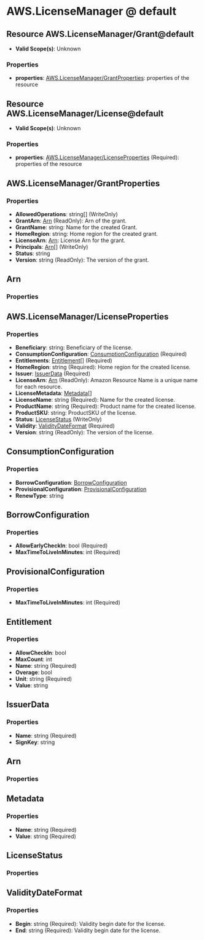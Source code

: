 # AWS.LicenseManager @ default

## Resource AWS.LicenseManager/Grant@default
* **Valid Scope(s)**: Unknown
### Properties
* **properties**: [AWS.LicenseManager/GrantProperties](#awslicensemanagergrantproperties): properties of the resource

## Resource AWS.LicenseManager/License@default
* **Valid Scope(s)**: Unknown
### Properties
* **properties**: [AWS.LicenseManager/LicenseProperties](#awslicensemanagerlicenseproperties) (Required): properties of the resource

## AWS.LicenseManager/GrantProperties
### Properties
* **AllowedOperations**: string[] (WriteOnly)
* **GrantArn**: [Arn](#arn) (ReadOnly): Arn of the grant.
* **GrantName**: string: Name for the created Grant.
* **HomeRegion**: string: Home region for the created grant.
* **LicenseArn**: [Arn](#arn): License Arn for the grant.
* **Principals**: [Arn](#arn)[] (WriteOnly)
* **Status**: string
* **Version**: string (ReadOnly): The version of the grant.

## Arn
### Properties

## AWS.LicenseManager/LicenseProperties
### Properties
* **Beneficiary**: string: Beneficiary of the license.
* **ConsumptionConfiguration**: [ConsumptionConfiguration](#consumptionconfiguration) (Required)
* **Entitlements**: [Entitlement](#entitlement)[] (Required)
* **HomeRegion**: string (Required): Home region for the created license.
* **Issuer**: [IssuerData](#issuerdata) (Required)
* **LicenseArn**: [Arn](#arn) (ReadOnly): Amazon Resource Name is a unique name for each resource.
* **LicenseMetadata**: [Metadata](#metadata)[]
* **LicenseName**: string (Required): Name for the created license.
* **ProductName**: string (Required): Product name for the created license.
* **ProductSKU**: string: ProductSKU of the license.
* **Status**: [LicenseStatus](#licensestatus) (WriteOnly)
* **Validity**: [ValidityDateFormat](#validitydateformat) (Required)
* **Version**: string (ReadOnly): The version of the license.

## ConsumptionConfiguration
### Properties
* **BorrowConfiguration**: [BorrowConfiguration](#borrowconfiguration)
* **ProvisionalConfiguration**: [ProvisionalConfiguration](#provisionalconfiguration)
* **RenewType**: string

## BorrowConfiguration
### Properties
* **AllowEarlyCheckIn**: bool (Required)
* **MaxTimeToLiveInMinutes**: int (Required)

## ProvisionalConfiguration
### Properties
* **MaxTimeToLiveInMinutes**: int (Required)

## Entitlement
### Properties
* **AllowCheckIn**: bool
* **MaxCount**: int
* **Name**: string (Required)
* **Overage**: bool
* **Unit**: string (Required)
* **Value**: string

## IssuerData
### Properties
* **Name**: string (Required)
* **SignKey**: string

## Arn
### Properties

## Metadata
### Properties
* **Name**: string (Required)
* **Value**: string (Required)

## LicenseStatus
### Properties

## ValidityDateFormat
### Properties
* **Begin**: string (Required): Validity begin date for the license.
* **End**: string (Required): Validity begin date for the license.

